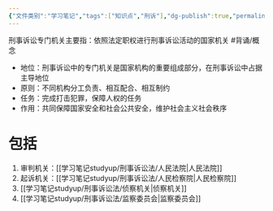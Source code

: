 ```yaml
---
{"文件类别":"学习笔记","tags":["知识点","刑诉"],"dg-publish":true,"permalink":"/学习笔记studyup/刑事诉讼法/刑事诉讼专门机关/","dgPassFrontmatter":true,"created":"2024-09-11T21:04:56.136+08:00","updated":"2024-10-25T12:36:15.007+08:00"}
---
```


刑事诉讼专门机关主要指：依照法定职权进行刑事诉讼活动的国家机关 #背诵/概念 
- 地位：刑事诉讼中的专门机关是国家机构的重要组成部分，在刑事诉讼中占据主导地位
- 原则：不同机构分工负责、相互配合、相互制约
- 任务：完成打击犯罪，保障人权的任务
- 作用：共同保障国家安全和社会公共安全，维护社会主义社会秩序
# 包括 
1. 审判机关：[[学习笔记studyup/刑事诉讼法/人民法院\|人民法院]]
2. 起诉机关：[[学习笔记studyup/刑事诉讼法/人民检察院\|人民检察院]]
3. [[学习笔记studyup/刑事诉讼法/侦察机关\|侦察机关]]
4. [[学习笔记studyup/刑事诉讼法/监察委员会\|监察委员会]]
